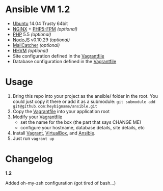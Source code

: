 Ansible VM 1.2
==============

- [Ubuntu](http://www.ubuntu.com/) 14.04 Trusty 64bit
- [NGINX](http://nginx.org/) + [PHP5-FPM](http://php-fpm.org/) _(optional)_
- [PHP](http://php.net/) 5.5 _(optional)_
- [NodeJS](http://nodejs.org/) v0.10.29 _(optional)_
- [MailCatcher](http://mailcatcher.me/) _(optional)_
- [HHVM](http://hhvm.com/) _(optional)_
- Site configuration defined in the [Vagrantfile](https://github.com/heybigname/ansible/blob/master/Vagrantfile)
- Database configuration defined in the [Vagrantfile](https://github.com/heybigname/ansible/blob/master/Vagrantfile)

# Usage

1. Bring this repo into your project as the ansible/ folder in the root. You could just copy it there or add it as a submodule: `git submodule add git@github.com:heybigname/ansible.git`
2. Copy the [Vagrantfile](https://github.com/heybigname/ansible/blob/master/Vagrantfile) into your application root
3. Modify your [Vagrantfile](https://github.com/heybigname/ansible/blob/master/Vagrantfile)
    - set the name for the box (the part that says CHANGE ME)
    - configure your hostname, database details, site details, etc
4. Install [Vagrant](http://vagrantup.com), [VirtualBox](https://www.virtualbox.org/), and [Ansible](http://www.ansible.com/home).
5. Just run `vagrant up`


Changelog
=========

**1.2**

Added oh-my-zsh configuration (got tired of bash...)
